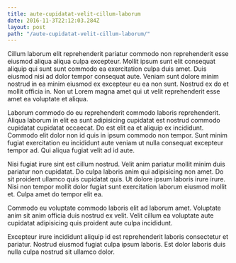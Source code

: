 ```yaml
---
title: aute-cupidatat-velit-cillum-laborum
date: 2016-11-3T22:12:03.284Z
layout: post
path: "/aute-cupidatat-velit-cillum-laborum/"
---
```


Cillum laborum elit reprehenderit pariatur commodo non reprehenderit esse eiusmod aliqua aliqua culpa excepteur. Mollit ipsum sunt elit consequat aliquip qui sunt sunt commodo ea exercitation culpa duis amet. Duis eiusmod nisi ad dolor tempor consequat aute. Veniam sunt dolore minim nostrud in ea minim eiusmod ex excepteur eu ea non sunt. Nostrud ex do et mollit officia in. Non ut Lorem magna amet qui ut velit reprehenderit esse amet ea voluptate et aliqua.

Laborum commodo do eu reprehenderit commodo laboris reprehenderit. Aliqua laborum in elit ea sunt adipisicing cupidatat est nostrud commodo cupidatat cupidatat occaecat. Do est elit ea et aliquip ex incididunt. Commodo elit dolor non id quis in ipsum commodo non tempor. Sunt minim fugiat exercitation eu incididunt aute veniam ut nulla consequat excepteur tempor ad. Qui aliqua fugiat velit ad id aute.

Nisi fugiat irure sint est cillum nostrud. Velit anim pariatur mollit minim duis pariatur non cupidatat. Do culpa laboris anim qui adipisicing non amet. Do sit proident ullamco quis cupidatat quis. Ut dolore ipsum laboris irure irure. Nisi non tempor mollit dolor fugiat sunt exercitation laborum eiusmod mollit et. Culpa amet do tempor elit ea.

Commodo eu voluptate commodo laboris elit ad laborum amet. Voluptate anim sit anim officia duis nostrud ex velit. Velit cillum ea voluptate aute cupidatat adipisicing quis proident aute culpa incididunt.

Excepteur irure incididunt aliquip id est reprehenderit laboris consectetur et pariatur. Nostrud eiusmod fugiat culpa ipsum laboris. Est dolor laboris duis nulla culpa nostrud sit ullamco dolor.